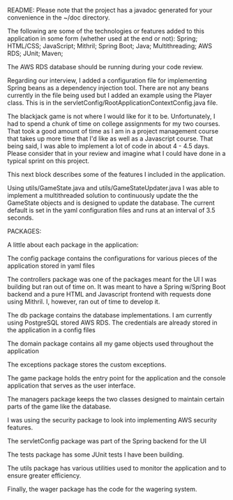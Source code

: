 README:
Please note that the project has a javadoc generated for your convenience in the ~/doc directory.

The following are some of the technologies or features added to this application in some form (whether used at the end or not):
	Spring; HTML/CSS; JavaScript; Mithril; Spring Boot; Java; Multithreading; AWS RDS; JUnit; Maven;
	
The AWS RDS database should be running during your code review.

Regarding our interview, I added a configuration file for implementing Spring beans as a dependency injection tool.  There are not any beans
currently in the file being used but I added an example using the Player class.  This is in the servletConfig/RootApplicationContextConfig.java file.

The blackjack game is not where I would like for it to be.  Unfortunately, I had to spend a chunk of time on college assignments for my two courses.
That took a good amount of time as I am in a project management course that takes up more time that I'd like as well as a Javascript course.  That being said, I was able to
implement a lot of code in about 4 - 4.5 days.  Please consider that in your review and imagine what I could have done in a typical sprint on this project.

This next block describes some of the features I included in the application.

Using utils/GameState.java and utils/GameStateUpdater.java I was able to implement a multithreaded solution to continuously update the the GameState objects
and is designed to update the database.  The current default is set in the yaml configuration files and runs at an interval of 3.5 seconds.



PACKAGES:

A little about each package in the application:

The config package contains the configurations for various pieces of the application stored in yaml files

The controllers package was one of the packages meant for the UI I was building but ran out of time on.  It was meant to have a Spring w/Spring Boot
backend and a pure HTML and Javascript frontend with requests done using Mithril.  I, however, ran out of time to develop it.

The db package contains the database implementations.  I am currently using PostgreSQL stored AWS RDS.  The credentials are already stored in the 
application in a config files

The domain package contains all my game objects used throughout the application

The exceptions package stores the custom exceptions.

The game package holds the entry point for the application and the console application that serves as the user interface.

The managers package keeps the two classes designed to maintain certain parts of the game like the database.

I was using the security package to look into implementing AWS security features.

The servletConfig package was part of the Spring backend for the UI

The tests package has some JUnit tests I have been building.

The utils package has various utilities used to monitor the application and to ensure greater efficiency.

Finally, the wager package has the code for the wagering system.
